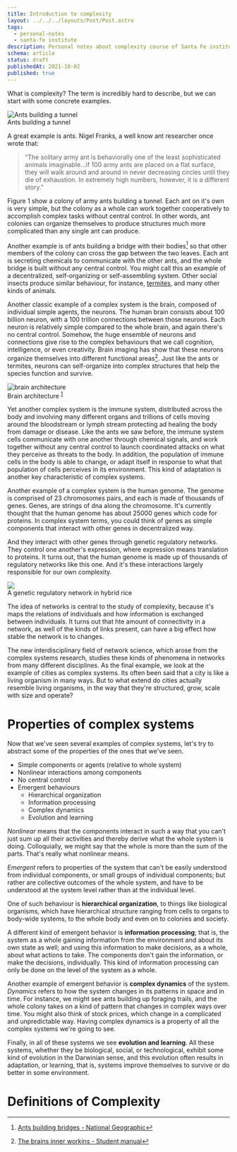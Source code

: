 ```yaml
---
title: Introduction to complexity
layout: ../../../layouts/Post/Post.astro
tags:
  - personal-notes
  - santa-fe institute
description: Personal notes about complexity course of Santa Fe institute
schema: article
status: draft
publishedAt: 2021-10-02
published: true
---
```


What is complexity? The term is incredibly hard to describe, but we can start
with some concrete examples.

<div class="right-25">
  <img src="https://upload.wikimedia.org/wikipedia/commons/4/43/Safari_ants_tunnel.jpg" alt="Ants building a tunnel"/>
  <figcaption>Ants building a tunnel</ficaption>
</div>

A great example is ants. Nigel Franks, a well know ant researcher once wrote
that:

> “The solitary army ant is behaviorally one
> of the least sophisticated animals imaginable…if 100 army ants are placed on a flat
> surface, they will walk around and around in never decreasing circles until they die of
> exhaustion. In extremely high numbers, however, it is a different story."

Figure 1 show a colony of army ants building a tunnel. Each ant on it's own is very simple, but the
colony as a whole can work together cooperatively to accomplish complex tasks without central control. In other words, ant colonies can organize themselves to produce structures much more complicated than any single ant can produce.

Another example is of ants building a bridge with their bodies[^1] so that other members of the colony can cross the
gap between the two leaves. Each ant is secreting chemicals to communicate with the other ants, and the whole bridge is built without any central control. You might call this an example of a decentralized, self-organizing or self-assembling system. Other social insects produce similar behaviour, for instance, [termites](https://en.wikipedia.org/wiki/Mound-building_termites), and many other kinds of animals.

Another classic example of a complex system is the brain, composed of individual simple agents, the neurons. The
human brain consists about 100 billion neuron, with a 100 trillion connections between those neurons. Each neuron
is relatively simple compared to the whole brain, and again there's no central control. Somehow, the huge
ensemble of neurons and connections give rise to the complex behaviours that we call cognition, intelligence, or even
creativity. Brain imaging has show that these neurons organize themselves into different functional areas[^a]. Just
like the ants or termites, neurons can self-organize into complex structures that help the species function
and survive.

<div class="centered">
  <img src="/pictures/brain-innerworkings.png" alt="brain architecture"/>
  <figcaption>Brain architecture
  <sup id="fnref-1"><a href="#fn-1" class="footnote-ref">1</a></sup>
  </ficaption>
</div>

Yet another complex system is the immune system, distributed across the body and involving many different organs and trillions of cells moving around the bloodstream or lymph stream protecting ad healing the body from damage or disease.
Like the ants we saw before, the immune system cells communicate with one another through chemical signals, and work together without any central control to launch coordinated attacks on what they perceive as threats to the body. In addition, the population of immune cells in the body is able to change, or adapt itself in response to what that population of cells perceives in its environment.
This kind of adaptation is another key characteristic of complex systems.

Another example of a complex system is the human genome. The genome is comprised of 23 chromosomes pairs, and each
is made of thousands of genes. Genes, are strings of dna along the chromosome. It's currently thought that the human
genome has about 25000 genes which code for proteins. In complex system terms, you could think of genes as simple
components that interact with other genes in decentralized way.

And they interact with other genes through genetic regulatory networks. They control one another's expression, where
expression means translation to proteins. It turns out, that the human genome is made up of thousands of regulatory networks like this one. And it's these interactions largely responsible for our own complexity.

<div class="centered">
<img src="https://upload.wikimedia.org/wikipedia/commons/d/dc/DG_Network_in_Hybrid_Rice.png">
<figcaption>A genetic regulatory network in hybrid rice</figcaption>
</div>

The idea of networks is central to the study of complexity, because it's maps the relations of individuals
and how information is exchanged between individuals. It turns out that hte amount of connectivity in a network,
as well of the kinds of links present, can have a big effect how stable the network is to changes.

The new interdisciplinary field of network science, which arose from the complex systems research, studies
these kinds of phenomena in networks from many different disciplines. As the final example, we look at the example of cities as complex systems. Its often been said that a city is like a living organism in many ways. But to what extend do cities actually resemble living organisms, in the way that they're structured, grow, scale with size and operate?

# Properties of complex systems

<div class="twocolumn-page">

Now that we've seen several examples of complex systems, let's try to abstract some of the properties of the ones that we've seen.

- Simple components or agents (relative to whole system)
- Nonlinear interactions among components
- No central control
- Emergent behaviours
  - Hierarchical organization
  - Information processing
  - Complex dynamics
  - Evolution and learning

_Nonlinear_ means that the components interact in such a way
that you can't just sum up all their activities and thereby derive what the whole system is doing.
Colloquially, we might say that the whole is more than the sum of the parts.
That's really what nonlinear means.

_Emergent_ refers to properties of the system that can't be easily understood from individual components,
or small groups of individual components; but rather are collective outcomes of the whole system,
and have to be understood at the system level rather than at the individual level.

One of such behaviour is **hierarchical organization**, to things like biological organisms, which have hierarchical structure ranging from cells to organs to body-wide systems, to the whole body and even on to colonies and society.

A different kind of emergent behavior is **information processing**; that is, the system as a whole gaining information from the environment and about its own state as well; and using this information to make decisions, as a whole,
about what actions to take. The components don't gain the information, or make the decisions, individually.
This kind of information processing can only be done on the level of the system as a whole.

Another example of emergent behavior is **complex dynamics** of the system.
_Dynamics_ refers to how the system changes in its patterns
in space and in time. For instance, we might see ants building up foraging trails, and the whole colony takes on a kind of pattern that changes in complex ways over time.
You might also think of stock prices, which change in a complicated and unpredictable way.
Having complex dynamics is a property of all the complex systems we're going to see.

Finally, in all of these systems we see **evolution and learning**. All these systems, whether they be biological, social, or technological, exhibit some kind of evolution in the Darwinian sense, and this evolution often results in adaptation, or learning, that is, systems improve themselves to survive or do better in some environment.

</div>

# Definitions of Complexity

[^1]: [Ants building bridges - National Geographic](https://www.youtube.com/watch?v=4BdjxYUdJS8)
[^a]: [The brains inner workins - Student manual](https://www.azscience.org/media/1732/brains-inner-workings-student-manual.pdf)
